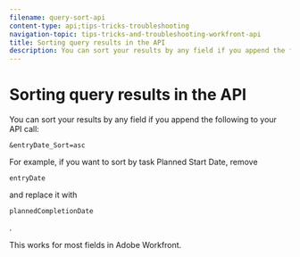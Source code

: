 ```yaml
---
filename: query-sort-api
content-type: api;tips-tricks-troubleshooting
navigation-topic: tips-tricks-and-troubleshooting-workfront-api
title: Sorting query results in the API
description: You can sort your results by any field if you append the following to your API call:
---
```


# Sorting query results in the API

You can sort your results by any field if you append the following to your API call:

```
&entryDate_Sort=asc
```

For example, if you want to sort by task Planned Start Date, remove&nbsp;

```
entryDate
```

and replace it with&nbsp;

```
plannedCompletionDate
```

.

This works for most fields in Adobe Workfront.
